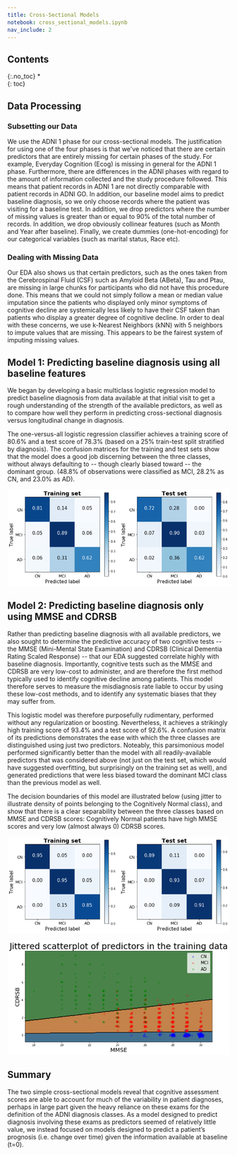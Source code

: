 ```yaml
---
title: Cross-Sectional Models
notebook: cross_sectional_models.ipynb
nav_include: 2
---
```


## Contents
{:.no_toc}
*  
{: toc}


















## Data Processing

### Subsetting our Data

We use the ADNI 1 phase for our cross-sectional models. The justification for using one of the four phases is that we've noticed that there are certain predictors that are entirely missing for certain phases of the study. For example, Everyday Cognition (Ecog) is missing in general for the ADNI 1 phase. Furthermore, there are differences in the ADNI phases with regard to the amount of information collected and the study procedure followed. This means that patient records in ADNI 1 are not directly comparable with patient records in ADNI GO. In addition, our baseline model aims to predict baseline diagnosis, so we only choose records where the patient was visiting for a baseline test. In addition, we drop predictors where the number of missing values is greater than or equal to 90% of the total number of records. In addition, we drop obviously collinear features (such as Month and Year after baseline). Finally, we create dummies (one-hot-encoding) for our categorical variables (such as marital status, Race etc).

### Dealing with Missing Data

Our EDA also shows us that certain predictors, such as the ones taken from the Cerebrospinal Fluid (CSF) such as Amyloid Beta (ABeta), Tau and Ptau, are missing in large chunks for participants who did not have this procedure done. This means that we could not simply follow a mean or median value imputation since the patients who displayed only minor symptoms of cognitive decline are systemically less likely to have their CSF taken than patients who display a greater degree of cognitive decline. In order to deal with these concerns, we use k-Nearest Neighbors (kNN) with 5 neighbors to impute values that are missing. This appears to be the fairest system of imputing missing values.

## Model 1: Predicting baseline diagnosis using all baseline features

We began by developing a basic multiclass logistic regression model to predict baseline diagnosis from data available at that initial visit to get a rough understanding of the strength of the available predictors, as well as to compare how well they perform in predicting cross-sectional diagnosis versus longitudinal change in diagnosis.

The one-versus-all logistic regression classifier achieves a training score of 80.6% and a test score of 78.3% (based on a 25% train-test split stratified by diagnosis). The confusion matrices for the training and test sets show that the model does a good job discerning between the three classes, without always defaulting to -- though clearly biased toward -- the dominant group. (48.8% of observations were classified as MCI, 28.2% as CN, and 23.0% as AD).




















  
  












![png](cross_sectional_models_files/cross_sectional_models_12_0.png)


## Model 2: Predicting baseline diagnosis only using MMSE and CDRSB

Rather than predicting baseline diagnosis with all available predictors, we also sought to determine the predictive accuracy of two cognitive tests -- the MMSE (Mini-Mental State Examination) and CDRSB (Clinical Dementia Rating Scaled Response) -- that our EDA suggested correlate highly with baseline diagnosis. Importantly, cognitive tests such as the MMSE and CDRSB are very low-cost to administer, and are therefore the first method typically used to identify cognitive decline among patients. This model therefore serves to measure the misdiagnosis rate liable to occur by using these low-cost methods, and to identify any systematic biases that they may suffer from.

This logistic model was therefore purposefully rudimentary, performed without any regularization or boosting. Nevertheless, it achieves a strikingly high training score of 93.4% and a test score of 92.6%. A confusion matrix of its predictions demonstrates the ease with which the three classes are distinguished using just two predictors. Noteably, this parsimonious model performed significantly better than the model with all readily-available predictors that was considered above (not just on the test set, which would have suggested overfitting, but surprisingly on the training set as well), and generated predictions that were less biased toward the dominant MCI class than the previous model as well.

The decision boundaries of this model are illustrated below (using jitter to illustrate density of points belonging to the Cognitively Normal class), and show that there is a clear separability between the three classes based on MMSE and CDRSB scores: Cognitively Normal patients have high MMSE scores and very low (almost always 0) CDRSB scores.


















![png](cross_sectional_models_files/cross_sectional_models_15_0.png)







![png](cross_sectional_models_files/cross_sectional_models_16_0.png)


## Summary

The two simple cross-sectional models reveal that cognitive assessment scores are able to account for much of the variability in patient diagnoses, perhaps in large part given the heavy reliance on these exams for the definition of the ADNI diagnosis classes. As a model designed to predict diagnosis involving these exams as predictors seemed of relatively little value, we instead focused on models designed to predict a patient’s prognosis (i.e. change over time) given the information available at baseline (t=0).
